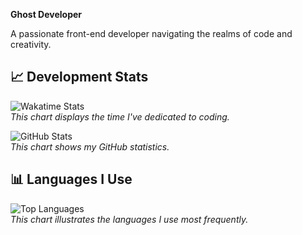 **Ghost Developer**

A passionate front-end developer navigating the realms of code and creativity.

## 📈 Development Stats

![ Wakatime Stats ](https://wakatime.com/@suspectDEV)  
_This chart displays the time I've dedicated to coding._

![GitHub Stats](https://github-readme-stats.vercel.app/api?username=suspectDEV&show_icons=true&theme=radical)  
_This chart shows my GitHub statistics._

## 📊 Languages I Use

![Top Languages](https://github-readme-stats.vercel.app/api/top-langs/?username=suspectDEV&layout=compact&theme=radical)  
_This chart illustrates the languages I use most frequently._
